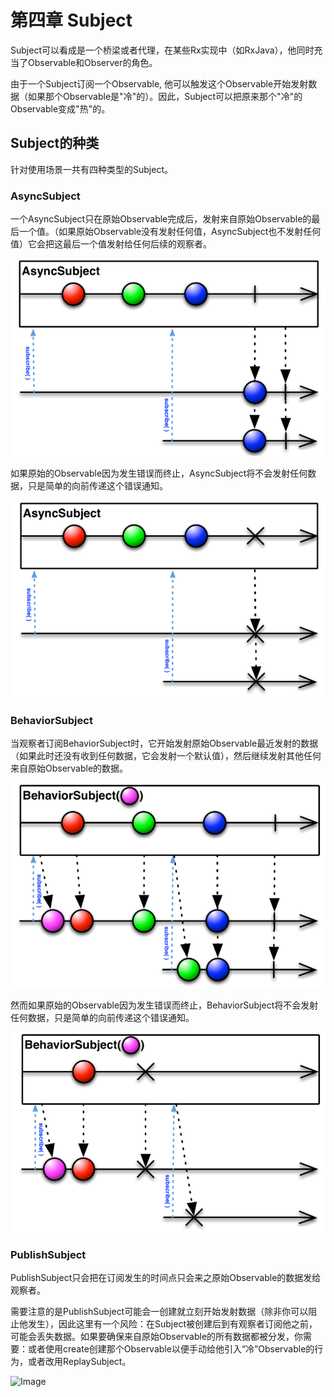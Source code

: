 # 第四章 Subject
 Subject可以看成是一个桥梁或者代理，在某些Rx实现中（如RxJava），他同时充当了Observable和Observer的角色。

 由于一个Subject订阅一个Observable, 他可以触发这个Observable开始发射数据（如果那个Observable是"冷"的）。因此，Subject可以把原来那个"冷"的Observable变成"热"的。

## Subject的种类

 针对使用场景一共有四种类型的Subject。

### AsyncSubject
 
 一个AsyncSubject只在原始Observable完成后，发射来自原始Observable的最后一个值。（如果原始Observable没有发射任何值，AsyncSubject也不发射任何值）它会把这最后一个值发射给任何后续的观察者。

 ![Image](https://github.com/HousqLove/Reader/blob/master/Java/ReactiveX/images/rx-4-1.png)  

 如果原始的Observable因为发生错误而终止，AsyncSubject将不会发射任何数据，只是简单的向前传递这个错误通知。

 ![Image](https://github.com/HousqLove/Reader/blob/master/Java/ReactiveX/images/rx-4-2.png)

### BehaviorSubject

 当观察者订阅BehaviorSubject时，它开始发射原始Observable最近发射的数据（如果此时还没有收到任何数据，它会发射一个默认值），然后继续发射其他任何来自原始Observable的数据。

 ![Image](https://github.com/HousqLove/Reader/blob/master/Java/ReactiveX/images/rx-4-3.png)

 然而如果原始的Observable因为发生错误而终止，BehaviorSubject将不会发射任何数据，只是简单的向前传递这个错误通知。

 ![Image](https://github.com/HousqLove/Reader/blob/master/Java/ReactiveX/images/rx-4-4.png)

### PublishSubject
 
 PublishSubject只会把在订阅发生的时间点只会来之原始Observable的数据发给观察者。

 需要注意的是PublishSubject可能会一创建就立刻开始发射数据（除非你可以阻止他发生），因此这里有一个风险：在Subject被创建后到有观察者订阅他之前，可能会丢失数据。如果要确保来自原始Observable的所有数据都被分发，你需要：或者使用create创建那个Observable以便手动给他引入“冷”Observable的行为，或者改用ReplaySubject。

 ![Image]()